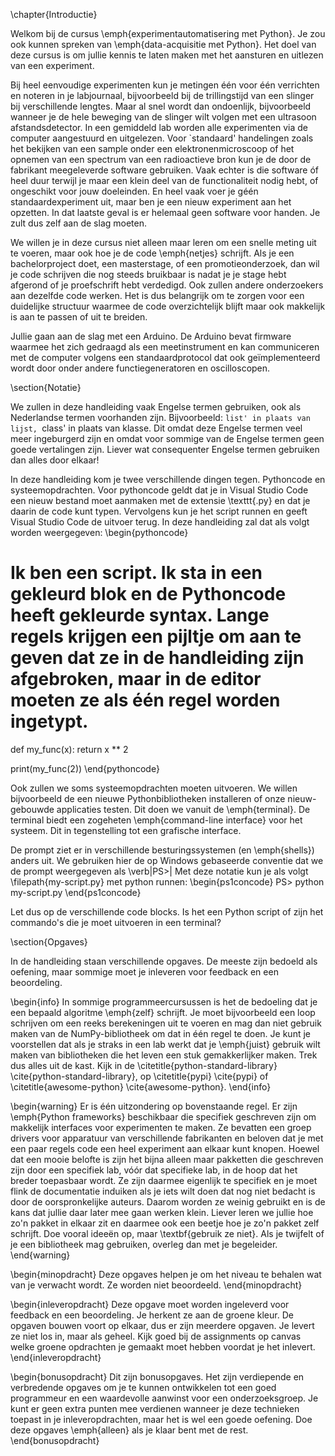 \chapter{Introductie}

Welkom bij de cursus \emph{experimentautomatisering met Python}. Je zou ook kunnen spreken van \emph{data-acquisitie met Python}. Het doel van deze cursus is om jullie kennis te laten maken met het aansturen en uitlezen van een experiment.

Bij heel eenvoudige experimenten kun je metingen één voor één verrichten en noteren in je labjournaal, bijvoorbeeld bij de trillingstijd van een slinger bij verschillende lengtes. Maar al snel wordt dan ondoenlijk, bijvoorbeeld wanneer je de hele beweging van de slinger wilt volgen met een ultrasoon afstandsdetector. In een gemiddeld lab worden alle experimenten via de computer aangestuurd en uitgelezen. Voor `standaard' handelingen zoals het bekijken van een sample onder een elektronenmicroscoop of het opnemen van een spectrum van een radioactieve bron kun je de door de fabrikant meegeleverde software gebruiken. Vaak echter is die software óf heel duur terwijl je maar een klein deel van de functionaliteit nodig hebt, of ongeschikt voor jouw doeleinden. En heel vaak voer je géén standaardexperiment uit, maar ben je een nieuw experiment aan het opzetten. In dat laatste geval is er helemaal geen software voor handen. Je zult dus zelf aan de slag moeten.

We willen je in deze cursus niet alleen maar leren om een snelle meting uit te voeren, maar ook hoe je de code \emph{netjes} schrijft. Als je een bachelorproject doet, een masterstage, of een promotieonderzoek, dan wil je code schrijven die nog steeds bruikbaar is nadat je je stage hebt afgerond of je proefschrift hebt verdedigd. Ook zullen andere onderzoekers aan dezelfde code werken. Het is dus belangrijk om te zorgen voor een duidelijke structuur waarmee de code overzichtelijk blijft maar ook makkelijk is aan te passen of uit te breiden.

Jullie gaan aan de slag met een Arduino. De Arduino bevat firmware waarmee het zich gedraagd als een meetinstrument en kan communiceren met de computer volgens een standaardprotocol dat ook geïmplementeerd wordt door onder andere functiegeneratoren en oscilloscopen.


\section{Notatie}

We zullen in deze handleiding vaak Engelse termen gebruiken, ook als Nederlandse termen voorhanden zijn. Bijvoorbeeld: `list' in plaats van lijst, `class' in plaats van klasse. Dit omdat deze Engelse termen veel meer ingeburgerd zijn en omdat voor sommige van de Engelse termen geen goede vertalingen zijn. Liever wat consequenter Engelse termen gebruiken dan alles door elkaar!

In deze handleiding kom je twee verschillende dingen tegen. Pythoncode en systeemopdrachten. Voor pythoncode geldt dat je in Visual Studio Code een nieuw bestand moet aanmaken met de extensie \texttt{.py} en dat je daarin de code kunt typen. Vervolgens kun je het script runnen en geeft Visual Studio Code de uitvoer terug. In deze handleiding zal dat als volgt worden weergegeven:
\begin{pythoncode}
  # Ik ben een script. Ik sta in een gekleurd blok en de Pythoncode heeft gekleurde syntax. Lange regels krijgen een pijltje om aan te geven dat ze in de handleiding zijn afgebroken, maar in de editor moeten ze als één regel worden ingetypt.

  def my_func(x):
      return x ** 2

  print(my_func(2))
\end{pythoncode}

Ook zullen we soms systeemopdrachten moeten uitvoeren. We willen bijvoorbeeld de een nieuwe Pythonbibliotheken installeren of onze nieuw-gebouwde applicaties testen. Dit doen we vanuit de \emph{terminal}. De terminal biedt een zogeheten \emph{command-line interface} voor het systeem. Dit in tegenstelling tot een grafische interface.

De prompt ziet er in verschillende besturingssystemen (en \emph{shells}) anders uit. We gebruiken hier de op Windows gebaseerde conventie dat we de prompt weergegeven als \verb|PS>| Met deze notatie kun je als volgt \filepath{my-script.py} met python runnen:
\begin{ps1concode}
PS> python my-script.py
\end{ps1concode}

Let dus op de verschillende code blocks. Is het een Python script of zijn het commando's die je moet uitvoeren in een terminal?


\section{Opgaves}

In de handleiding staan verschillende opgaves. De meeste zijn bedoeld als oefening, maar sommige moet je inleveren voor feedback en een beoordeling.

\begin{info}
  In sommige programmeercursussen is het de bedoeling dat je een bepaald algoritme \emph{zelf} schrijft. Je moet bijvoorbeeld een loop schrijven om een reeks berekeningen uit te voeren en mag dan niet gebruik maken van de NumPy-bibliotheek om dat in één regel te doen. Je kunt je voorstellen dat als je straks in een lab werkt dat je \emph{juist} gebruik wilt maken van bibliotheken die het leven een stuk gemakkerlijker maken. Trek dus alles uit de kast. Kijk in de \citetitle{python-standard-library} \cite{python-standard-library}, op \citetitle{pypi} \cite{pypi} of \citetitle{awesome-python} \cite{awesome-python}.
\end{info}

\begin{warning}
  Er is één uitzondering op bovenstaande regel. Er zijn \emph{Python frameworks} beschikbaar die specifiek geschreven zijn om makkelijk interfaces voor experimenten te maken. Ze bevatten een groep drivers voor apparatuur van verschillende fabrikanten en beloven dat je met een paar regels code een heel experiment aan elkaar kunt knopen. Hoewel dat een mooie belofte is zijn het bijna alleen maar pakketten die geschreven zijn door een specifiek lab, vóór dat specifieke lab, in de hoop dat het breder toepasbaar wordt. Ze zijn daarmee eigenlijk te specifiek en je moet flink de documentatie induiken als je iets wilt doen dat nog niet bedacht is door de oorspronkelijke auteurs. Daarom worden ze weinig gebruikt en is de kans dat jullie daar later mee gaan werken klein. Liever leren we jullie hoe zo'n pakket in elkaar zit en daarmee ook een beetje hoe je zo'n pakket zelf schrijft. Doe vooral ideeën op, maar \textbf{gebruik ze niet}. Als je twijfelt of je een bibliotheek mag gebruiken, overleg dan met je begeleider.
\end{warning}

\begin{minopdracht}
    Deze opgaves helpen je om het niveau te behalen wat van je verwacht wordt. Ze worden niet beoordeeld.
\end{minopdracht}

\begin{inleveropdracht}
    Deze opgave moet worden ingeleverd voor feedback en een beoordeling. Je herkent ze aan de groene kleur. De opgaven bouwen voort op elkaar, dus er zijn meerdere opgaven. Je levert ze niet los in, maar als geheel. Kijk goed bij de assignments op canvas welke groene opdrachten je gemaakt moet hebben voordat je het inlevert. 
\end{inleveropdracht}

\begin{bonusopdracht}
    Dit zijn bonusopgaves. Het zijn verdiepende en verbredende opgaves om je te kunnen ontwikkelen tot een goed programmeur en een waardevolle aanwinst voor een onderzoeksgroep. Je kunt er geen extra punten mee verdienen wanneer je deze technieken toepast in je inleveropdrachten, maar het is wel een goede oefening. Doe deze opgaves \emph{alleen} als je klaar bent met de rest.
\end{bonusopdracht}